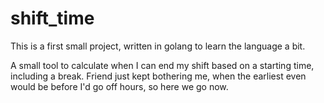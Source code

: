 # shift_time

This is a first small project, written in golang to learn the language a bit. 

A small tool to calculate when I can end my shift based on a starting time, including a break.
Friend just kept bothering me, when the earliest even would be before I'd go off hours, so here we go now.

